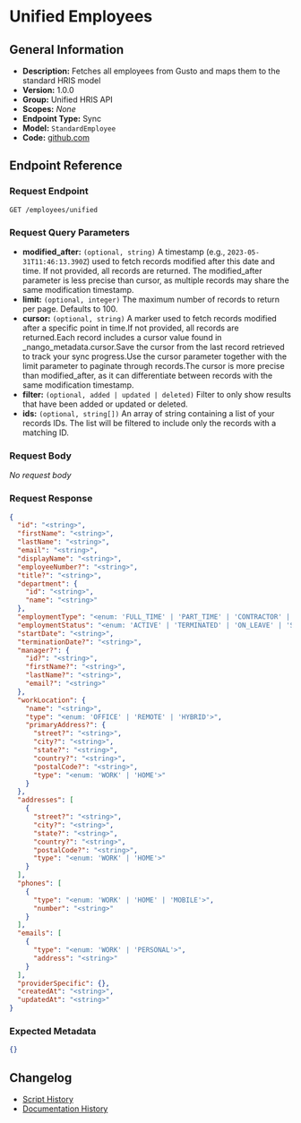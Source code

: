 <!-- BEGIN GENERATED CONTENT -->
# Unified Employees

## General Information

- **Description:** Fetches all employees from Gusto and maps them to the standard HRIS model
- **Version:** 1.0.0
- **Group:** Unified HRIS API
- **Scopes:** _None_
- **Endpoint Type:** Sync
- **Model:** `StandardEmployee`
- **Code:** [github.com](https://github.com/NangoHQ/integration-templates/tree/main/integrations/gusto/syncs/unified-employees.ts)


## Endpoint Reference

### Request Endpoint

`GET /employees/unified`

### Request Query Parameters

- **modified_after:** `(optional, string)` A timestamp (e.g., `2023-05-31T11:46:13.390Z`) used to fetch records modified after this date and time. If not provided, all records are returned. The modified_after parameter is less precise than cursor, as multiple records may share the same modification timestamp.
- **limit:** `(optional, integer)` The maximum number of records to return per page. Defaults to 100.
- **cursor:** `(optional, string)` A marker used to fetch records modified after a specific point in time.If not provided, all records are returned.Each record includes a cursor value found in _nango_metadata.cursor.Save the cursor from the last record retrieved to track your sync progress.Use the cursor parameter together with the limit parameter to paginate through records.The cursor is more precise than modified_after, as it can differentiate between records with the same modification timestamp.
- **filter:** `(optional, added | updated | deleted)` Filter to only show results that have been added or updated or deleted.
- **ids:** `(optional, string[])` An array of string containing a list of your records IDs. The list will be filtered to include only the records with a matching ID.

### Request Body

_No request body_

### Request Response

```json
{
  "id": "<string>",
  "firstName": "<string>",
  "lastName": "<string>",
  "email": "<string>",
  "displayName": "<string>",
  "employeeNumber?": "<string>",
  "title?": "<string>",
  "department": {
    "id": "<string>",
    "name": "<string>"
  },
  "employmentType": "<enum: 'FULL_TIME' | 'PART_TIME' | 'CONTRACTOR' | 'INTERN' | 'TEMPORARY' | 'OTHER'>",
  "employmentStatus": "<enum: 'ACTIVE' | 'TERMINATED' | 'ON_LEAVE' | 'SUSPENDED' | 'PENDING'>",
  "startDate": "<string>",
  "terminationDate?": "<string>",
  "manager?": {
    "id?": "<string>",
    "firstName?": "<string>",
    "lastName?": "<string>",
    "email?": "<string>"
  },
  "workLocation": {
    "name": "<string>",
    "type": "<enum: 'OFFICE' | 'REMOTE' | 'HYBRID'>",
    "primaryAddress?": {
      "street?": "<string>",
      "city?": "<string>",
      "state?": "<string>",
      "country?": "<string>",
      "postalCode?": "<string>",
      "type": "<enum: 'WORK' | 'HOME'>"
    }
  },
  "addresses": [
    {
      "street?": "<string>",
      "city?": "<string>",
      "state?": "<string>",
      "country?": "<string>",
      "postalCode?": "<string>",
      "type": "<enum: 'WORK' | 'HOME'>"
    }
  ],
  "phones": [
    {
      "type": "<enum: 'WORK' | 'HOME' | 'MOBILE'>",
      "number": "<string>"
    }
  ],
  "emails": [
    {
      "type": "<enum: 'WORK' | 'PERSONAL'>",
      "address": "<string>"
    }
  ],
  "providerSpecific": {},
  "createdAt": "<string>",
  "updatedAt": "<string>"
}
```

### Expected Metadata

```json
{}
```

## Changelog

- [Script History](https://github.com/NangoHQ/integration-templates/commits/main/integrations/gusto/syncs/unified-employees.ts)
- [Documentation History](https://github.com/NangoHQ/integration-templates/commits/main/integrations/gusto/syncs/unified-employees.md)

<!-- END  GENERATED CONTENT -->

